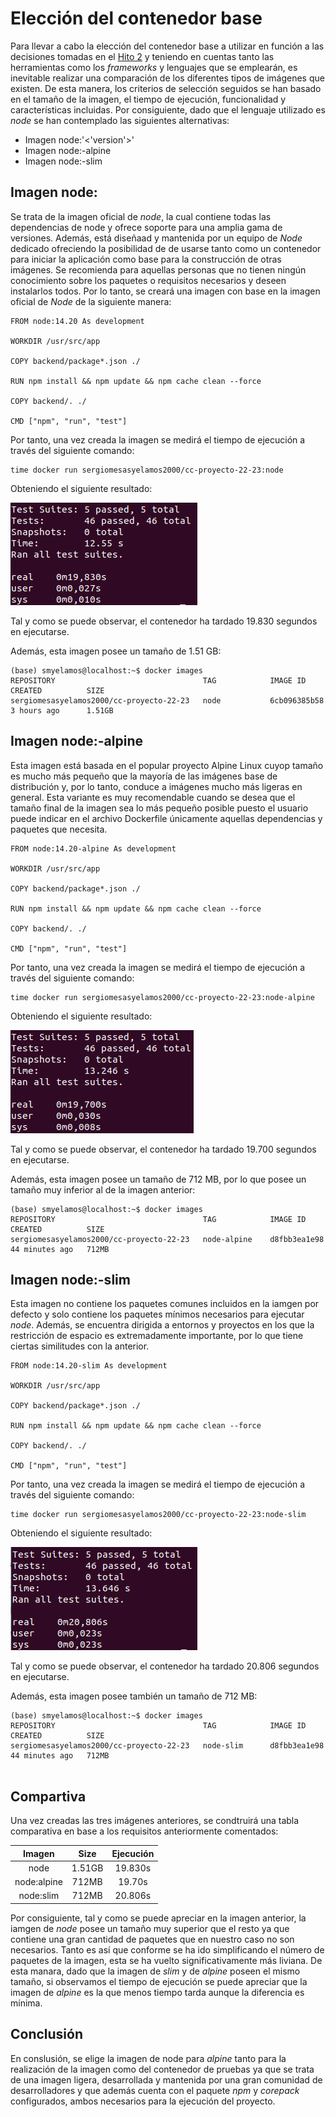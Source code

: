 # Elección del contenedor base
Para llevar a cabo la elección del contenedor base a utilizar en función a las decisiones tomadas en el [Hito 2](./../hito2/hito2.md) y teniendo en cuentas tanto las herramientas como los _frameworks_ y lenguajes que se emplearán, es inevitable realizar una comparación de los diferentes tipos de imágenes que existen. De esta manera, los criterios de selección seguidos se han basado en el tamaño de la imagen, el tiempo de ejecución, funcionalidad y características incluidas. Por consiguiente, dado que el lenguaje utilizado es *node* se han contemplado las siguientes alternativas:

 - Imagen node:'<'version'>'
 - Imagen node:<version>-alpine
 - Imagen node:<version>-slim

## Imagen node:<version>
Se trata de la imagen oficial de *node*, la cual contiene todas las dependencias de node y ofrece soporte para una amplia gama de versiones. Además, está diseñaad y mantenida por un equipo de _Node_ dedicado ofreciendo la posibilidad de de usarse tanto como un contenedor para iniciar la aplicación como base para la construcción de otras imágenes. Se recomienda para aquellas personas que no tienen ningún conocimiento sobre los paquetes o requisitos necesarios y deseen instalarlos todos. Por lo tanto, se creará una imagen con base en la imagen oficial de _Node_ de la siguiente manera:

```
FROM node:14.20 As development

WORKDIR /usr/src/app

COPY backend/package*.json ./

RUN npm install && npm update && npm cache clean --force

COPY backend/. ./

CMD ["npm", "run", "test"] 
```

Por tanto, una vez creada la imagen se medirá el tiempo de ejecución a través del siguiente comando:

```
time docker run sergiomesasyelamos2000/cc-proyecto-22-23:node
```

Obteniendo el siguiente resultado:

![node](./../../img/node.png)

Tal y como se puede observar, el contenedor ha tardado 19.830 segundos en ejecutarse.

Además, esta imagen posee un tamaño de 1.51 GB:

```
(base) smyelamos@localhost:~$ docker images
REPOSITORY                                 TAG            IMAGE ID       CREATED          SIZE
sergiomesasyelamos2000/cc-proyecto-22-23   node           6cb096385b58   3 hours ago      1.51GB
```

## Imagen node:<version>-alpine
Esta imagen está basada en el popular proyecto Alpine Linux cuyop tamaño es mucho más pequeño que la mayoría de las imágenes base de distribución y, por lo tanto, conduce a imágenes mucho más ligeras en general. Esta variante es muy recomendable cuando se desea que el tamaño final de la imagen sea lo más pequeño posible puesto el usuario puede indicar en el archivo Dockerfile únicamente aquellas dependencias y paquetes que necesita.

```
FROM node:14.20-alpine As development

WORKDIR /usr/src/app

COPY backend/package*.json ./

RUN npm install && npm update && npm cache clean --force

COPY backend/. ./

CMD ["npm", "run", "test"] 
```

Por tanto, una vez creada la imagen se medirá el tiempo de ejecución a través del siguiente comando:

```
time docker run sergiomesasyelamos2000/cc-proyecto-22-23:node-alpine
```

Obteniendo el siguiente resultado:

![alpine](./../../img/alpine.png)

Tal y como se puede observar, el contenedor ha tardado 19.700 segundos en ejecutarse.

Además, esta imagen posee un tamaño de 712 MB, por lo que posee un tamaño muy inferior al de la imagen anterior:

```
(base) smyelamos@localhost:~$ docker images
REPOSITORY                                 TAG            IMAGE ID       CREATED          SIZE
sergiomesasyelamos2000/cc-proyecto-22-23   node-alpine    d8fbb3ea1e98   44 minutes ago   712MB

```

## Imagen node:<version>-slim
Esta imagen no contiene los paquetes comunes incluidos en la iamgen por defecto y solo contiene los paquetes mínimos necesarios para ejecutar _node_. Además, se encuentra dirigida a entornos y proyectos en los que la restricción de espacio es extremadamente importante, por lo que tiene ciertas similitudes con la anterior. 

```
FROM node:14.20-slim As development

WORKDIR /usr/src/app

COPY backend/package*.json ./

RUN npm install && npm update && npm cache clean --force

COPY backend/. ./

CMD ["npm", "run", "test"] 
```

Por tanto, una vez creada la imagen se medirá el tiempo de ejecución a través del siguiente comando:

```
time docker run sergiomesasyelamos2000/cc-proyecto-22-23:node-slim
```

Obteniendo el siguiente resultado:

![slim](./../../img/slim.png)

Tal y como se puede observar, el contenedor ha tardado 20.806 segundos en ejecutarse.

Además, esta imagen posee también un tamaño de 712 MB:

```
(base) smyelamos@localhost:~$ docker images
REPOSITORY                                 TAG            IMAGE ID       CREATED          SIZE
sergiomesasyelamos2000/cc-proyecto-22-23   node-slim      d8fbb3ea1e98   44 minutes ago   712MB


```
## Compartiva
Una vez creadas las tres imágenes anteriores, se condtruirá una tabla comparativa en base a los requisitos anteriormente comentados:


| Imagen | Size | Ejecución  |
|:---------:|:---------:|:--------:|
| node |  1.51GB | 19.830s |
| node:alpine | 712MB | 19.70s |
| node:slim |  712MB | 20.806s |


Por consiguiente, tal y como se puede apreciar en la imagen anterior, la iamgen de _node_ posee un tamaño muy superior que el resto ya que contiene una gran cantidad de paquetes que en nuestro caso no son necesarios. Tanto es así que conforme se ha ido simplificando el número de paquetes de la imagen, esta se ha vuelto significativamente más liviana. De esta manara, dado que la imagen de _slim_ y de _alpine_ poseen el mismo tamaño, si observamos el tiempo de ejecución se puede apreciar que la imagen de _alpine_ es la que menos tiempo tarda aunque la diferencia es mínima.

## Conclusión
En conslusión, se elige la imagen de node para _alpine_ tanto para la realización de la imagen como del contenedor de pruebas ya que se trata de una imagen ligera, desarrollada y mantenida por una gran comunidad de desarrolladores y que además cuenta con el paquete _npm_ y _corepack_ configurados, ambos necesarios para la ejecución del proyecto.